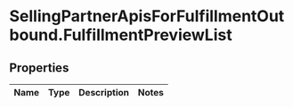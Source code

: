 # SellingPartnerApisForFulfillmentOutbound.FulfillmentPreviewList

## Properties
Name | Type | Description | Notes
------------ | ------------- | ------------- | -------------



